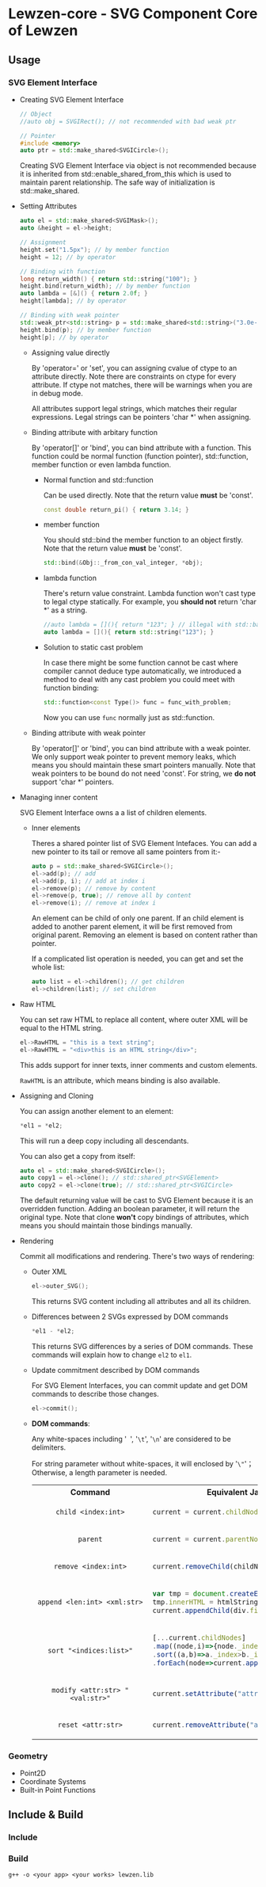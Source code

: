 # Lewzen-core - SVG Component Core of Lewzen

## Usage

### SVG Element Interface

- Creating SVG Element Interface

    ```cpp
    // Object
    //auto obj = SVGIRect(); // not recommended with bad weak ptr

    // Pointer
    #include <memory>
    auto ptr = std::make_shared<SVGICircle>();
    ```

    Creating SVG Element Interface via object is not recommended because it is inherited from std::enable_shared_from_this which is used to maintain parent relationship. The safe way of initialization is std::make_shared.

- Setting Attributes

    ```cpp
    auto el = std::make_shared<SVGIMask>();
    auto &height = el->height;

    // Assignment
    height.set("1.5px"); // by member function
    height = 12; // by operator

    // Binding with function
    long return_width() { return std::string("100"); }
    height.bind(return_width); // by member function
    auto lambda = [&]() { return 2.0f; }
    height[lambda]; // by operator

    // Binding with weak pointer
    std::weak_ptr<std::string> p = std::make_shared<std::string>("3.0e-3em");
    height.bind(p); // by member function
    height[p]; // by operator
    ```

    - Assigning value directly

        By 'operator=' or 'set', you can assigning cvalue of ctype to an attribute directly. Note there are constraints on ctype for every attribute. If ctype not matches, there will be warnings when you are in debug mode.

        All attributes support legal strings, which matches their regular expressions. Legal strings can be pointers 'char *' when assigning.

    - Binding attribute with arbitary function

        By 'operator[]' or 'bind', you can bind attribute with a function. This function could be normal function (function pointer), std::function, member function or even lambda function.

        - Normal function and std::function

            Can be used directly. Note that the return value **must** be 'const'.

            ```cpp
            const double return_pi() { return 3.14; }
            ```

        - member function

            You should std::bind the member function to an object firstly. Note that the return value **must** be 'const'.

            ```cpp
            std::bind(&Obj::_from_con_val_integer, *obj);
            ```

        - lambda function

            There's return value constraint. Lambda function won't cast type to legal ctype statically. For example, you **should not** return 'char *' as a string.

            ```cpp
            //auto lambda = [](){ return "123"; } // illegal with std::bad_function_call
            auto lambda = [](){ return std::string("123"); }
            ```

        - Solution to static cast problem

            In case there might be some function cannot be cast where compiler cannot deduce type automatically, we introduced a method to deal with any cast problem you could meet with function binding:

            ```cpp
            std::function<const Type()> func = func_with_problem;
            ```

            Now you can use `func` normally just as std::function.

    - Binding attribute with weak pointer

        By 'operator[]' or 'bind', you can bind attribute with a weak pointer. We only support weak pointer to prevent memory leaks, which means you should maintain these smart pointers manually. Note that weak pointers to be bound do not need 'const'. For string, we **do not** support 'char *' pointers.

- Managing inner content

    SVG Element Interface owns a a list of children elements.

    - Inner elements

        Theres a shared pointer list of SVG Element Intefaces. You can add a new pointer to its tail or remove all same pointers from it:-

        ```cpp
        auto p = std::make_shared<SVGICircle>();
        el->add(p); // add
        el->add(p, i); // add at index i
        el->remove(p); // remove by content
        el->remove(p, true); // remove all by content
        el->remove(i); // remove at index i
        ```

        An element can be child of only one parent. If an child element is added to another parent element, it will be first removed from original parent. Removing an element is based on content rather than pointer.

        If a complicated list operation is needed, you can get and set the whole list:

        ```cpp
        auto list = el->children(); // get children
        el->children(list); // set children
        ```

- Raw HTML

    You can set raw HTML to replace all content, where outer XML will be equal to the HTML string.

    ```cpp
    el->RawHTML = "this is a text string";
    el->RawHTML = "<div>this is an HTML string</div>";
    ```

    This adds support for inner texts, inner comments and custom elements.

    `RawHTML` is an attribute, which means binding is also available.

- Assigning and Cloning

    You can assign another element to an element:

    ```cpp
    *el1 = *el2;
    ```

    This will run a deep copy including all descendants.

    You can also get a copy from itself:

    ```cpp
    auto el = std::make_shared<SVGICircle>();
    auto copy1 = el->clone(); // std::shared_ptr<SVGElement>
    auto copy2 = el->clone(true); // std::shared_ptr<SVGICircle>
    ```

    The default returning value will be cast to SVG Element because it is an overridden function. Adding an boolean parameter, it will return the original type. Note that clone **won't** copy bindings of attributes, which means you should maintain those bindings manually.

- Rendering

    Commit all modifications and rendering. There's two ways of rendering:

    - Outer XML

        ```cpp
        el->outer_SVG();
        ```

        This returns SVG content including all attributes and all its children.

    - Differences between 2 SVGs expressed by DOM commands

        ```cpp
        *el1 - *el2;
        ```

        This returns SVG differences by a series of DOM commands. These commands will explain how to change `el2` to `el1`.
    
    - Update commitment described by DOM commands

        For SVG Element Interfaces, you can commit update and get DOM commands to describe those changes.

        ```cpp
        el->commit();
        ```

    - **DOM commands**:

        Any white-spaces including '` `', '`\t`', '`\n`' are considered to be delimiters.

        For string parameter without white-spaces, it will enclosed by '`\"`'；Otherwise, a length parameter is needed.

        <table stye="table-layout:fixed;">
        <tr><th><div style="width:220px;text-align:center">Command</div></th> <th style="text-align:center">Equivalent Javascript Code</th></tr>
        <tr>
        <td style="text-align:center">
        
        `child <index:int>`
        
        </td>
        <td>

        ```javascript
        current = current.childNodes[index];
        ```

        </td>
        </tr>
        <tr>
        <td style="text-align:center">
        
        `parent`
        
        </td>
        <td>

        ```javascript
        current = current.parentNode;
        ```

        </td>
        </tr>
        <tr>
        <td style="text-align:center">
        
        `remove <index:int>`
        
        </td>
        <td>

        ```javascript
        current.removeChild(childNodes[index]);
        ```

        </td>
        </tr>
        <tr>
        <td style="text-align:center">
        
        `append <len:int> <xml:str>`
        
        </td>
        <td>

        ```javascript
        var tmp = document.createElement('template');
        tmp.innerHTML = htmlString.trim();
        current.appendChild(div.firstChild);
        ```

        </td>
        </tr>
        <tr>
        <td style="text-align:center">
        
        `sort "<indices:list>"`
        
        </td>
        <td>

        ```javascript
        [...current.childNodes]
        .map((node,i)=>{node._index=indices[i];return node;})
        .sort((a,b)=>a._index>b._index?1:-1)
        .forEach(node=>current.appendChild(node));
        ```

        </td>
        </tr>
        <tr>
        <td style="text-align:center">
        
        `modify <attr:str> "<val:str>"`
        
        </td>
        <td>

        ```javascript
        current.setAttribute("attr", "val");
        ```

        </td>
        </tr>
        <tr>
        <td style="text-align:center">
        
        `reset <attr:str>`
        
        </td>
        <td>

        ```javascript
        current.removeAttribute("attr");
        ```

        </td>
        </tr>
        </table>

### Geometry

- Point2D
- Coordinate Systems
- Built-in Point Functions

## Include & Build

### Include

### Build

```shell
g++ -o <your app> <your works> lewzen.lib 
```